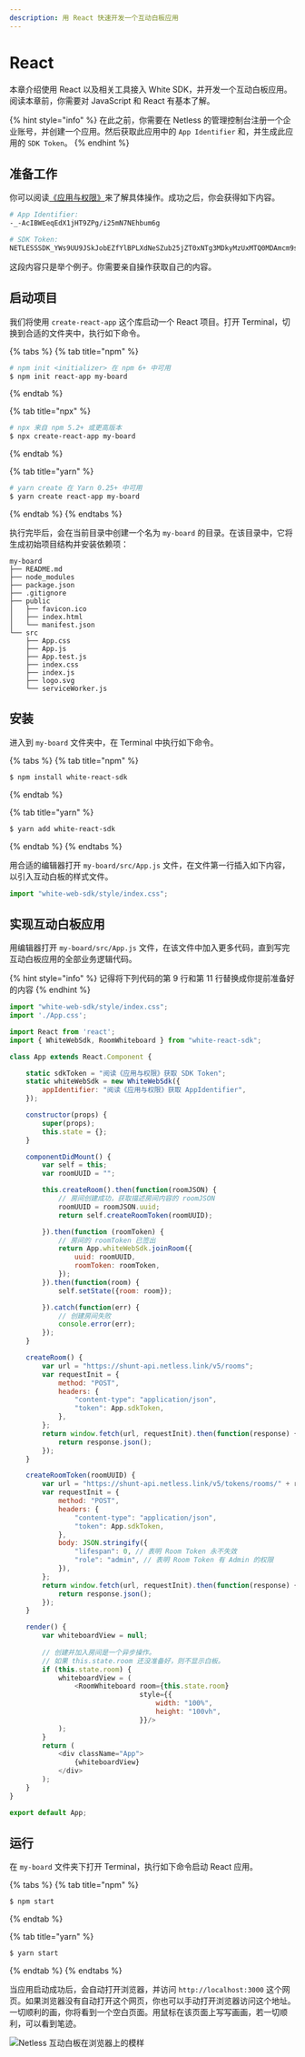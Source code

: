 ```yaml
---
description: 用 React 快速开发一个互动白板应用
---
```


# React

本章介绍使用 React 以及相关工具接入 White SDK，并开发一个互动白板应用。阅读本章前，你需要对 JavaScript 和 React 有基本了解。

{% hint style="info" %}
在此之前，你需要在 Netless 的管理控制台注册一个企业账号，并创建一个应用。然后获取此应用中的 `App Identifier` 和，并生成此应用的 `SDK Token`。
{% endhint %}

## 准备工作

你可以阅读[《应用与权限》](https://developer.netless.group/documents/guan-li-kong-zhi-tai/applications-and-authority)来了解具体操作。成功之后，你会获得如下内容。

```bash
# App Identifier:
-_-AcIBWEeqEdX1jHT9ZPg/i25mN7NEhbum6g

# SDK Token:
NETLESSSDK_YWs9UU9JSkJobEZfYlBPLXdNeSZub25jZT0xNTg3MDkyMzUxMTQ0MDAmcm9sZT0wJnNpZz1mYmUzOTI3MjhkZmVhNTc4MzllZTdhNWQ3N2RhZjdjNjkyZmUwNzk1Y2M2MGFhMzE1Y2YxZDY1YmMxODkxNmRi
```

这段内容只是举个例子。你需要亲自操作获取自己的内容。

## 启动项目

我们将使用 `create-react-app` 这个库启动一个 React 项目。打开 Terminal，切换到合适的文件夹中，执行如下命令。

{% tabs %}
{% tab title="npm" %}
```bash
# npm init <initializer> 在 npm 6+ 中可用
$ npm init react-app my-board
```
{% endtab %}

{% tab title="npx" %}
```bash
# npx 来自 npm 5.2+ 或更高版本
$ npx create-react-app my-board
```
{% endtab %}

{% tab title="yarn" %}
```bash
# yarn create 在 Yarn 0.25+ 中可用
$ yarn create react-app my-board
```
{% endtab %}
{% endtabs %}

执行完毕后，会在当前目录中创建一个名为 `my-board` 的目录。在该目录中，它将生成初始项目结构并安装依赖项：

```text
my-board
├── README.md
├── node_modules
├── package.json
├── .gitignore
├── public
│   ├── favicon.ico
│   ├── index.html
│   └── manifest.json
└── src
    ├── App.css
    ├── App.js
    ├── App.test.js
    ├── index.css
    ├── index.js
    ├── logo.svg
    └── serviceWorker.js
```

## 安装

进入到 `my-board` 文件夹中，在 Terminal 中执行如下命令。

{% tabs %}
{% tab title="npm" %}
```bash
$ npm install white-react-sdk
```
{% endtab %}

{% tab title="yarn" %}
```bash
$ yarn add white-react-sdk
```
{% endtab %}
{% endtabs %}

用合适的编辑器打开 `my-board/src/App.js` 文件，在文件第一行插入如下内容，以引入互动白板的样式文件。

```javascript
import "white-web-sdk/style/index.css";
```

## 实现互动白板应用

用编辑器打开 `my-board/src/App.js` 文件，在该文件中加入更多代码，直到写完互动白板应用的全部业务逻辑代码。

{% hint style="info" %}
记得将下列代码的第 9 行和第 11 行替换成你提前准备好的内容
{% endhint %}

```javascript
import "white-web-sdk/style/index.css";
import './App.css';

import React from 'react';
import { WhiteWebSdk, RoomWhiteboard } from "white-react-sdk";

class App extends React.Component {

    static sdkToken = "阅读《应用与权限》获取 SDK Token";
    static whiteWebSdk = new WhiteWebSdk({
        appIdentifier: "阅读《应用与权限》获取 AppIdentifier",
    });

    constructor(props) {
        super(props);
        this.state = {};
    }

    componentDidMount() {
        var self = this;
        var roomUUID = "";

        this.createRoom().then(function(roomJSON) {
            // 房间创建成功，获取描述房间内容的 roomJSON
            roomUUID = roomJSON.uuid;
            return self.createRoomToken(roomUUID);

        }).then(function (roomToken) {
            // 房间的 roomToken 已签出
            return App.whiteWebSdk.joinRoom({
                uuid: roomUUID,
                roomToken: roomToken,
            });
        }).then(function(room) {
            self.setState({room: room});

        }).catch(function(err) {
            // 创建房间失败
            console.error(err);
        });
    }

    createRoom() {
        var url = "https://shunt-api.netless.link/v5/rooms";
        var requestInit = {
            method: "POST",
            headers: {
                "content-type": "application/json",
                "token": App.sdkToken,
            },
        };
        return window.fetch(url, requestInit).then(function(response) {
            return response.json();
        });
    }

    createRoomToken(roomUUID) {
        var url = "https://shunt-api.netless.link/v5/tokens/rooms/" + roomUUID;
        var requestInit = {
            method: "POST",
            headers: {
                "content-type": "application/json",
                "token": App.sdkToken,
            },
            body: JSON.stringify({
                "lifespan": 0, // 表明 Room Token 永不失效
                "role": "admin", // 表明 Room Token 有 Admin 的权限
            }),
        };
        return window.fetch(url, requestInit).then(function(response) {
            return response.json();
        });
    }

    render() {
        var whiteboardView = null;
        
        // 创建并加入房间是一个异步操作。
        // 如果 this.state.room 还没准备好，则不显示白板。
        if (this.state.room) {
            whiteboardView = (
                <RoomWhiteboard room={this.state.room}
                                style={{
                                    width: "100%",
                                    height: "100vh",
                                }}/>
            );
        }
        return (
            <div className="App">
                {whiteboardView}
            </div>
        );
    }
}

export default App;
```

## 运行

在 `my-board` 文件夹下打开 Terminal，执行如下命令启动 React 应用。

{% tabs %}
{% tab title="npm" %}
```bash
$ npm start
```
{% endtab %}

{% tab title="yarn" %}
```bash
$ yarn start
```
{% endtab %}
{% endtabs %}

当应用启动成功后，会自动打开浏览器，并访问 `http://localhost:3000` 这个网页。如果浏览器没有自动打开这个网页，你也可以手动打开浏览器访问这个地址。一切顺利的画，你将看到一个空白页面。用鼠标在该页面上写写画画，若一切顺利，可以看到笔迹。

![Netless &#x4E92;&#x52A8;&#x767D;&#x677F;&#x5728;&#x6D4F;&#x89C8;&#x5668;&#x4E0A;&#x7684;&#x6A21;&#x6837;](../.gitbook/assets/jie-ping-20200526-16.38.10.png)


